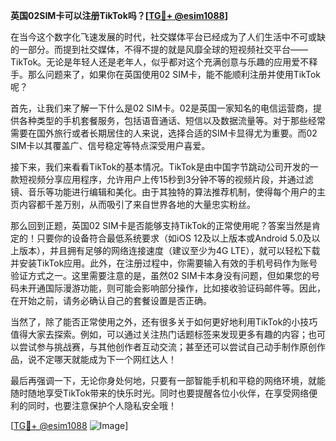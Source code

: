 **英国02SIM卡可以注册TikTok吗？[[TG💪+ @esim1088](https://t.me/s/esim1088)]**

在当今这个数字化飞速发展的时代，社交媒体平台已经成为了人们生活中不可或缺的一部分。而提到社交媒体，不得不提的就是风靡全球的短视频社交平台——TikTok。无论是年轻人还是老年人，似乎都对这个充满创意与乐趣的应用爱不释手。那么问题来了，如果你在英国使用02 SIM卡，能不能顺利注册并使用TikTok呢？

首先，让我们来了解一下什么是02 SIM卡。02是英国一家知名的电信运营商，提供各种类型的手机套餐服务，包括语音通话、短信以及数据流量等。对于那些经常需要在国外旅行或者长期居住的人来说，选择合适的SIM卡显得尤为重要。而02 SIM卡以其覆盖广、信号稳定等特点深受用户喜爱。

接下来，我们来看看TikTok的基本情况。TikTok是由中国字节跳动公司开发的一款短视频分享应用程序，允许用户上传15秒到3分钟不等的视频片段，并通过滤镜、音乐等功能进行编辑和美化。由于其独特的算法推荐机制，使得每个用户的主页内容都千差万别，从而吸引了来自世界各地的大量忠实粉丝。

那么回到正题，英国02 SIM卡是否能够支持TikTok的正常使用呢？答案当然是肯定的！只要你的设备符合最低系统要求（如iOS 12及以上版本或Android 5.0及以上版本），并且拥有足够的网络连接速度（建议至少为4G LTE），就可以轻松下载并安装TikTok应用。此外，在注册过程中，你需要输入有效的手机号码作为账号验证方式之一。这里需要注意的是，虽然02 SIM卡本身没有问题，但如果您的号码未开通国际漫游功能，则可能会影响部分操作，比如接收验证码邮件等。因此，在开始之前，请务必确认自己的套餐设置是否正确。

当然了，除了能否正常使用之外，还有很多关于如何更好地利用TikTok的小技巧值得大家去探索。例如，可以通过关注热门话题标签来发现更多有趣的内容；也可以尝试参与挑战赛，与其他创作者互动交流；甚至还可以尝试自己动手制作原创作品，说不定哪天就能成为下一个网红达人！

最后再强调一下，无论你身处何地，只要有一部智能手机和平稳的网络环境，就能随时随地享受TikTok带来的快乐时光。同时也要提醒各位小伙伴，在享受网络便利的同时，也要注意保护个人隐私安全哦！

[[TG💪+ @esim1088](https://t.me/s/esim1088) ![Image](https://i.postimg.cc/4NQfJmqS/Snipaste-2025-05-13-00-14-12.png)]